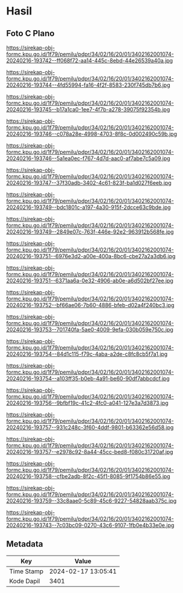 # Hasil

## Foto C Plano

https://sirekap-obj-formc.kpu.go.id/1f79/pemilu/pdpr/34/02/16/20/01/3402162001074-20240216-193742--ff068f72-aa14-445c-8ebd-44e26539a40a.jpg

https://sirekap-obj-formc.kpu.go.id/1f79/pemilu/pdpr/34/02/16/20/01/3402162001074-20240216-193744--4fd55994-fa16-4f2f-8583-230f745db7b6.jpg

https://sirekap-obj-formc.kpu.go.id/1f79/pemilu/pdpr/34/02/16/20/01/3402162001074-20240216-193745--b17a1ca0-1ee7-4f7b-a278-39075f92354b.jpg

https://sirekap-obj-formc.kpu.go.id/1f79/pemilu/pdpr/34/02/16/20/01/3402162001074-20240216-193746--c078a28e-4998-4703-8f8c-0d002490c59b.jpg

https://sirekap-obj-formc.kpu.go.id/1f79/pemilu/pdpr/34/02/16/20/01/3402162001074-20240216-193746--5a1ea0ec-f767-4d7d-aac0-af7abe7c5a09.jpg

https://sirekap-obj-formc.kpu.go.id/1f79/pemilu/pdpr/34/02/16/20/01/3402162001074-20240216-193747--37f30adb-3402-4c61-823f-ba1d027f6eeb.jpg

https://sirekap-obj-formc.kpu.go.id/1f79/pemilu/pdpr/34/02/16/20/01/3402162001074-20240216-193749--bdc1801c-a197-4a30-915f-2dcce63c9bde.jpg

https://sirekap-obj-formc.kpu.go.id/1f79/pemilu/pdpr/34/02/16/20/01/3402162001074-20240216-193749--2849e07c-763f-446e-92e2-963912b568fe.jpg

https://sirekap-obj-formc.kpu.go.id/1f79/pemilu/pdpr/34/02/16/20/01/3402162001074-20240216-193751--6976e3d2-a00e-400a-8bc6-cbe27a2a3db6.jpg

https://sirekap-obj-formc.kpu.go.id/1f79/pemilu/pdpr/34/02/16/20/01/3402162001074-20240216-193751--6371aa6a-0e32-4906-ab0e-a6d502bf27ee.jpg

https://sirekap-obj-formc.kpu.go.id/1f79/pemilu/pdpr/34/02/16/20/01/3402162001074-20240216-193752--bf66ae06-7b60-4886-bfeb-d02a4f240bc3.jpg

https://sirekap-obj-formc.kpu.go.id/1f79/pemilu/pdpr/34/02/16/20/01/3402162001074-20240216-193753--701740fa-5ae0-4009-9efa-030b059e750c.jpg

https://sirekap-obj-formc.kpu.go.id/1f79/pemilu/pdpr/34/02/16/20/01/3402162001074-20240216-193754--84d1c115-f79c-4aba-a2de-c8fc8cb5f7a1.jpg

https://sirekap-obj-formc.kpu.go.id/1f79/pemilu/pdpr/34/02/16/20/01/3402162001074-20240216-193754--a103ff35-b0eb-4a91-be60-90df7abbcdcf.jpg

https://sirekap-obj-formc.kpu.go.id/1f79/pemilu/pdpr/34/02/16/20/01/3402162001074-20240216-193756--9bfbf19c-41c2-4fc0-a041-127e3a7d3873.jpg

https://sirekap-obj-formc.kpu.go.id/1f79/pemilu/pdpr/34/02/16/20/01/3402162001074-20240216-193757--931c248c-3f60-4ddf-9801-b63362e56d58.jpg

https://sirekap-obj-formc.kpu.go.id/1f79/pemilu/pdpr/34/02/16/20/01/3402162001074-20240216-193757--e2978c92-8a44-45cc-bed8-f080c31720af.jpg

https://sirekap-obj-formc.kpu.go.id/1f79/pemilu/pdpr/34/02/16/20/01/3402162001074-20240216-193758--cfbe2adb-8f2c-45f1-8085-9f1754b86e55.jpg

https://sirekap-obj-formc.kpu.go.id/1f79/pemilu/pdpr/34/02/16/20/01/3402162001074-20240216-193759--33c8aae0-5c89-45c6-9227-54828aab375c.jpg

https://sirekap-obj-formc.kpu.go.id/1f79/pemilu/pdpr/34/02/16/20/01/3402162001074-20240216-193743--7c03bc09-0270-43c6-9107-1fb0e4b33e0e.jpg


## Metadata

| Key        | Value               |
| ---------- | ------------------- |
| Time Stamp | 2024-02-17 13:05:41 |
| Kode Dapil | 3401                |



